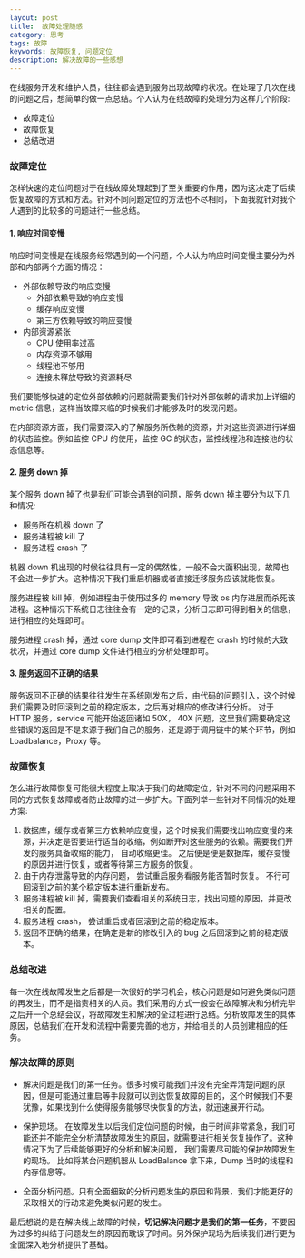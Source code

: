 ```yaml
---
layout: post
title:  故障处理随感
category: 思考
tags: 故障
keywords: 故障恢复, 问题定位
description: 解决故障的一些感想
---
```


在线服务开发和维护人员，往往都会遇到服务出现故障的状况。在处理了几次在线的问题之后，想简单的做一点总结。个人认为在线故障的处理分为这样几个阶段: 

* 故障定位
* 故障恢复
* 总结改进

### 故障定位

怎样快速的定位问题对于在线故障处理起到了至关重要的作用，因为这决定了后续恢复故障的方式和方法。针对不同问题定位的方法也不尽相同，下面我就针对我个人遇到的比较多的问题进行一些总结。
  
  
#### 1. 响应时间变慢
响应时间变慢是在线服务经常遇到的一个问题，个人认为响应时间变慢主要分为外部和内部两个方面的情况： 

* 外部依赖导致的响应变慢
	* 外部依赖导致的响应变慢
	* 缓存响应变慢
	* 第三方依赖导致的响应变慢
* 内部资源紧张
	* CPU 使用率过高
	* 内存资源不够用
	* 线程池不够用
	* 连接未释放导致的资源耗尽
	
我们要能够快速的定位外部依赖的问题就需要我们针对外部依赖的请求加上详细的 metric 信息，这样当故障来临的时候我们才能够及时的发现问题。 

在内部资源方面，我们需要深入的了解服务所依赖的资源，并对这些资源进行详细的状态监控。例如监控 CPU 的使用，监控 GC 的状态，监控线程池和连接池的状态信息等。 
  
  
#### 2. 服务 down 掉

某个服务 down 掉了也是我们可能会遇到的问题，服务 down 掉主要分为以下几种情况: 

* 服务所在机器 down 了
* 服务进程被 kill 了
* 服务进程 crash 了

机器 down 机出现的时候往往具有一定的偶然性，一般不会大面积出现，故障也不会进一步扩大。这种情况下我们重启机器或者直接迁移服务应该就能恢复。 

服务进程被 kill 掉，例如进程由于使用过多的 memory 导致 os 内存进展而杀死该进程。这种情况下系统日志往往会有一定的记录，分析日志即可得到相关的信息，进行相应的处理即可。 

服务进程 crash 掉，通过 core dump 文件即可看到进程在 crash 的时候的大致状况，并通过 core dump 文件进行相应的分析处理即可。 
  
  
#### 3. 服务返回不正确的结果
服务返回不正确的结果往往发生在系统刚发布之后，由代码的问题引入，这个时候我们需要及时回滚到之前的稳定版本，之后再对相应的修改进行分析。 对于 HTTP 服务，service 可能开始返回诸如 50X， 40X 问题，这里我们需要确定这些错误的返回是不是来源于我们自己的服务，还是源于调用链中的某个环节，例如 Loadbalance，Proxy 等。

### 故障恢复

怎么进行故障恢复可能很大程度上取决于我们的故障定位，针对不同的问题采用不同的方式恢复故障或者防止故障的进一步扩大。下面列举一些针对不同情况的处理方案: 

1. 数据库，缓存或者第三方依赖响应变慢，这个时候我们需要找出响应变慢的来源，并决定是否要进行适当的收缩，例如断开对这些服务的依赖。需要我们开发的服务具备收缩的能力， 自动收缩更佳。 之后便是便是数据库，缓存变慢的原因并进行恢复，或者等待第三方服务的恢复。
2. 由于内存泄露导致的内存问题， 尝试重启服务看服务能否暂时恢复。 不行可回滚到之前的某个稳定版本进行重新发布。
3. 服务进程被 kill 掉，需要我们查看相关的系统日志，找出问题的原因，并更改相关的配置。
4. 服务进程 crash， 尝试重启或者回滚到之前的稳定版本。
5. 返回不正确的结果，在确定是新的修改引入的 bug 之后回滚到之前的稳定版本。  
  
  
### 总结改进

每一次在线故障发生之后都是一次很好的学习机会，核心问题是如何避免类似问题的再发生，而不是指责相关的人员。我们采用的方式一般会在故障解决和分析完毕之后开一个总结会议，将故障发生和解决的全过程进行总结。分析故障发生的具体原因，总结我们在开发和流程中需要完善的地方，并给相关的人员创建相应的任务。
  
  

### 解决故障的原则

* 解决问题是我们的第一任务。很多时候可能我们并没有完全弄清楚问题的原因，但是可能通过重启等手段就可以到达恢复故障的目的，这个时候我们不要犹豫，如果找到什么使得服务能够尽快恢复的方法，就迅速展开行动。

* 保护现场。 在故障发生以后我们定位问题的时候，由于时间非常紧急，我们可能还并不能完全分析清楚故障发生的原因，就需要进行相关恢复操作了。这种情况下为了后续能够更好的分析和解决问题， 我们需要尽可能的保护故障发生的现场。 比如将某台问题机器从 LoadBalance 拿下来，Dump 当时的线程和内存信息等。

* 全面分析问题。只有全面细致的分析问题发生的原因和背景，我们才能更好的采取相关的行动来避免类似问题的发生。

最后想说的是在解决线上故障的时候，**切记解决问题才是我们的第一任务**，不要因为过多的纠结于问题发生的原因而耽误了时间。另外保护现场为后续我们进行更为全面深入地分析提供了基础。 



	